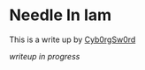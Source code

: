 # Needle In Iam


This is a write up by [Cyb0rgSw0rd](https://github.com/AlfredSimpson)

*writeup in progress*
